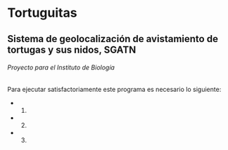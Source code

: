 # Tortuguitas
## Sistema de geolocalización de avistamiento de tortugas y sus nidos, **SGATN**
###### Proyecto para el Instituto de Biología

Para ejecutar satisfactoriamente este programa es necesario lo siguiente:
- 1)
- 2)
- 3)

